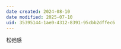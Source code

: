 ```yaml
---
date created: 2024-08-10
date modified: 2025-07-10
uid: 35395144-1ae0-4312-8391-95cbb2dffec6
---
```


松弛感
